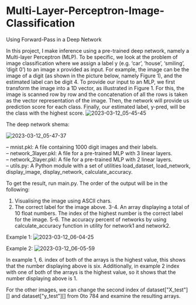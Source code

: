 # Multi-Layer-Perceptron-Image-Classification
Using Forward-Pass in a Deep Network

In this project, I make inference using a pre-trained deep
network, namely a Multi-layer Perceptron (MLP). To be specific, we look at the problem of
image classification where we assign a label y (e.g. ‘car’, ‘house’, ‘smiling’, ‘digit 0’) to an image
x provided as input. For example, the image can be the image of a digit (as shown in the picture below, namely Figure 1),
and the estimated label can be digit 4. To provide our input to an MLP, we first transform
the image into a 1D vector, as illustrated in Figure 1. For this, the image is scanned row by row
and the concatenation of all the rows is taken as the vector representation of the image. Then,
the network will provide us prediction score for each class. Finally, our estimated label, y-pred,
will be the class with the highest score.
![2023-03-12_05-45-45](https://user-images.githubusercontent.com/89254644/224521348-46e761a1-bd67-44b6-b763-d89ea5671238.png)

The deep network shema:

![2023-03-12_05-47-37](https://user-images.githubusercontent.com/89254644/224521398-3f60c0d1-a36f-4aca-9606-b25913747f4c.png)

– mnist.pkl: A file containing 1000 digit images and their labels.\
– network_3layer.pkl: A file for a pre-trained MLP with 3 linear layers.\
– network_2layer.pkl: A file for a pre-trained MLP with 2 linear layers.\
– utils.py: A Python module with a set of utilities load_dataset, load_network, display_image, display_network, calculate_accuracy.

To get the result, run main.py. The order of the output will be in the following:
1. Visualising the image using ASCII chars.
2. The correct label for the image above.
3-4. An array displaying a total of 10 float numbers. The index of the highest number is the correct label for the image.
5-6. The accuracy percent of networks by using calculate_accuracy function in utility for network1 and network2.

Example 1:
![2023-03-12_06-04-25](https://user-images.githubusercontent.com/89254644/224521920-f5b22d51-7f3e-4a10-a3fe-12cbb78f47ea.png)

Example 2:
![2023-03-12_06-05-59](https://user-images.githubusercontent.com/89254644/224521958-2fe070b1-be06-47bc-956b-635aa109713e.png)

In example 1, 6. index of both of the arrays is the highest value, this shows that the number displaying above is six. Additionally, in example 2 index with one of both of the arrays is the highest value, so it shows that the number displaying above is 1.

For the other images, we can change the second index of dataset["X_test"][] and dataset["y_test"][] from 0to 784 and examine the resulting arrays.
